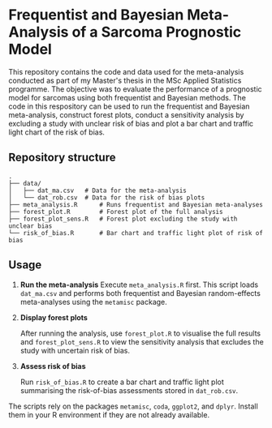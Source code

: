 # Frequentist and Bayesian Meta-Analysis of a Sarcoma Prognostic Model

This repository contains the code and data used for the meta-analysis conducted as part of my Master's thesis in the MSc Applied Statistics programme. The objective was to evaluate the performance of a prognostic model for sarcomas using both frequentist and Bayesian methods. The code in this respository can be used to run the frequentist and Bayesian meta-analysis, construct forest plots, conduct a sensitivity analysis by excluding a study with unclear risk of bias and plot a bar chart and traffic light chart of the risk of bias. 


## Repository structure
```
.
├── data/
│   ├── dat_ma.csv   # Data for the meta-analysis
│   └── dat_rob.csv  # Data for the risk of bias plots
├── meta_analysis.R      # Runs frequentist and Bayesian meta-analyses
├── forest_plot.R        # Forest plot of the full analysis
├── forest_plot_sens.R   # Forest plot excluding the study with unclear bias
└── risk_of_bias.R       # Bar chart and traffic light plot of risk of bias
```

## Usage

1. **Run the meta-analysis**
   Execute `meta_analysis.R` first. This script loads `dat_ma.csv` and performs both frequentist and Bayesian random-effects meta-analyses using the `metamisc` package.

2. **Display forest plots**

   After running the analysis, use `forest_plot.R` to visualise the full results and `forest_plot_sens.R` to view the sensitivity analysis that excludes the study with uncertain risk of bias.

3. **Assess risk of bias**
   
   Run `risk_of_bias.R` to create a bar chart and traffic light plot summarising the risk-of-bias assessments stored in `dat_rob.csv`.

The scripts rely on the packages `metamisc`, `coda`, `ggplot2`, and `dplyr`. Install them in your R environment if they are not already available.


